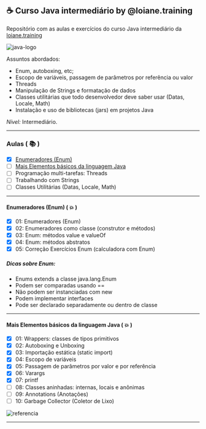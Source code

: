 ## ☕ Curso Java intermediário by @loiane.training
Repositório com as aulas e exercícios do curso Java intermediário da [loiane.training](https://loiane.training/curso/java-intermediario)

![java-logo](https://s2.glbimg.com/q-0B1SbZWYgxxnLwsf6dbXgivj4=/696x390/smart/filters:cover():strip_icc()/i.s3.glbimg.com/v1/AUTH_08fbf48bc0524877943fe86e43087e7a/internal_photos/bs/2021/P/f/y52r4ySZWLkJjEhKLhgw/2014-11-14-java-logo.jpg)

Assuntos abordados:

- Enum, autoboxing, etc;
- Escopo de variáveis, passagem de parâmetros por referência ou valor
- Threads
- Manipulação de Strings e formatação de dados
- Classes utilitárias que todo desenvolvedor deve saber usar (Datas, Locale, Math)
- Instalação e uso de bibliotecas (jars) em projetos Java

*Nível:* Intermediário.

***

### Aulas ( 📚 )

- [x] [Enumeradores (Enum)](#enumeradores)
- [ ] [Mais Elementos básicos da linguagem Java](#elementos-basicos)
- [ ] Programação multi-tarefas: Threads
- [ ] Trabalhando com Strings
- [ ] Classes Utilitárias (Datas, Locale, Math)

***

<div id="enumeradores" />

#### Enumeradores (Enum) ( 💥 )

- [x] 01: Enumeradores (Enum)
- [x] 02: Enumeradores como classe (construtor e métodos)
- [x] 03: Enum: métodos value e valueOf
- [x] 04: Enum: métodos abstratos
- [x] 05: Correção Exercícios Enum (calculadora com Enum)

##### Dicas sobre Enum:

- Enums extends a classe java.lang.Enum
- Podem ser comparadas usando ==
- Não podem ser instanciadas com new
- Podem implementar interfaces
- Pode ser declarado separadamente ou dentro de classe

***

<div id="elementos-basicos" />

#### Mais Elementos básicos da linguagem Java ( 💥 )

- [x] 01: Wrappers: classes de tipos primitivos
- [x] 02: Autoboxing e Unboxing
- [x] 03: Importação estática (static import)
- [x] 04: Escopo de variáveis
- [x] 05: Passagem de parâmetros por valor e por referência
- [x] 06: Varargs
- [x] 07: printf
- [ ] 08: Classes aninhadas: internas, locais e anônimas
- [ ] 09: Annotations (Anotações)
- [ ] 10: Garbage Collector (Coletor de Lixo)

![referencia](https://user-images.githubusercontent.com/34458509/151283280-d8dc0340-9734-4877-91a8-83bb49330fef.PNG)

***
